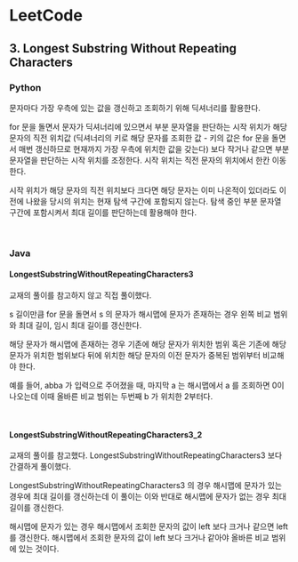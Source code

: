 # LeetCode

## 3. Longest Substring Without Repeating Characters

### Python

문자마다 가장 우측에 있는 값을 갱신하고 조회하기 위해 딕셔너리를 활용한다.

for 문을 돌면서 문자가 딕셔너리에 있으면서 부분 문자열을 판단하는 시작 위치가 해당 문자의 직전 위치값 (딕셔너리의 키로 해당 문자를 조회한 값 - 키의 값은 for 문을 돌면서 매번 갱신하므로 현재까지 가장 우측에 위치한 값을 갖는다) 보다 작거나 같으면 부분 문자열을 판단하는 시작 위치를 조정한다. 시작 위치는 직전 문자의 위치에서 한칸 이동한다. 

시작 위치가 해당 문자의 직전 위치보다 크다면 해당 문자는 이미 나온적이 있더라도 이전에 나왔을 당시의 위치는 현재 탐색 구간에 포함되지 않는다. 탐색 중인 부분 문자열 구간에 포함시켜서 최대 길이를 판단하는데 활용해야 한다.

<br>

### Java

#### LongestSubstringWithoutRepeatingCharacters3

교재의 풀이를 참고하지 않고 직접 풀이했다. 

s 길이만큼 for 문을 돌면서 s 의 문자가 해시맵에 문자가 존재하는 경우 왼쪽 비교 범위와 최대 길이, 임시 최대 길이를 갱신한다. 

해당 문자가 해시맵에 존재하는 경우 기존에 해당 문자가 위치한 범위 혹은 기존에 해당 문자가 위치한 범위보다 뒤에 위치한 해당 문자의 이전 문자가 중복된 범위부터 비교해야 한다.

예를 들어, abba 가 입력으로 주어졌을 때, 마지막 a 는 해시맵에서 a 를 조회하면 0이 나오는데 이때 올바른 비교 범위는 두번째 b 가 위치한 2부터다.

<br>

#### LongestSubstringWithoutRepeatingCharacters3_2

교재의 풀이를 참고했다. LongestSubstringWithoutRepeatingCharacters3 보다 간결하게 풀이했다.

LongestSubstringWithoutRepeatingCharacters3 의 경우 해시맵에 문자가 있는 경우에 최대 길이를 갱신하는데 이 풀이는 이와 반대로 해시맵에 문자가 없는 경우 최대 길이를 갱신한다. 

해시맵에 문자가 있는 경우 해시맵에서 조회한 문자의 값이 left 보다 크거나 같으면 left 를 갱신한다. 해시맵에서 조회한 문자의 값이 left 보다 크거나 같아야 올바른 비교 범위에 있는 것이다.



